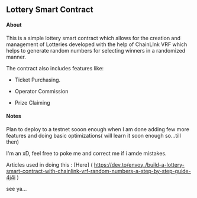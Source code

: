 ## Lottery Smart Contract
#### About
This is a simple lottery smart contract which allows for the creation and management of Lotteries developed with the help of ChainLInk VRF which helps to generate random numbers for selecting winners in a randomized manner.

The contract also includes features like:

- Ticket Purchasing.

- Operator Commission

- Prize Claiming

#### Notes

Plan to deploy to a testnet sooon enough when I am done adding few more features and doing basic optimizations( will learn it soon enough so...till then)

I'm an xD, feel free to poke me and correct me if i amde mistakes.

Articles used in doing this : [Here] ( https://dev.to/envoy_/build-a-lottery-smart-contract-with-chainlink-vrf-random-numbers-a-step-by-step-guide-4j4i )

see ya...
